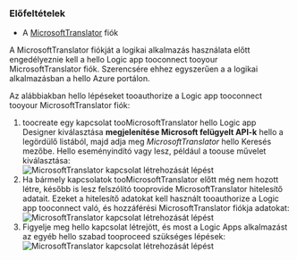 ### <a name="prerequisites"></a>Előfeltételek
* A [MicrosoftTranslator](https://www.microsoft.com/translator) fiók  

A MicrosoftTranslator fiókját a logikai alkalmazás használata előtt engedélyeznie kell a hello Logic app tooconnect tooyour MicrosoftTranslator fiók. Szerencsére ehhez egyszerűen a a logikai alkalmazásban a hello Azure portálon.  

Az alábbiakban hello lépéseket tooauthorize a Logic app tooconnect tooyour MicrosoftTranslator fiók:  

1. toocreate egy kapcsolat tooMicrosoftTranslator hello Logic app Designer kiválasztása **megjelenítése Microsoft felügyelt API-k** hello a legördülő listából, majd adja meg *MicrosoftTranslator* hello Keresés mezőbe. Hello eseményindító vagy lesz, például a toouse művelet kiválasztása:  
   ![MicrosoftTranslator kapcsolat létrehozását lépést](./media/connectors-create-api-microsofttranslator/microsofttranslator-1.png)  
2. Ha bármely kapcsolatok tooMicrosoftTranslator előtt még nem hozott létre, később is lesz felszólító tooprovide MicrosoftTranslator hitelesítő adatait. Ezeket a hitelesítő adatokat kell használt tooauthorize a Logic app tooconnect való, és hozzáférési MicrosoftTranslator fiókja adatokat:  
   ![MicrosoftTranslator kapcsolat létrehozását lépést](./media/connectors-create-api-microsofttranslator/microsofttranslator-2.png)  
3. Figyelje meg hello kapcsolat létrejött, és most a Logic Apps alkalmazást az egyéb hello szabad tooproceed szükséges lépések:  
   ![MicrosoftTranslator kapcsolat létrehozását lépést](./media/connectors-create-api-microsofttranslator/microsofttranslator-3.png)  

